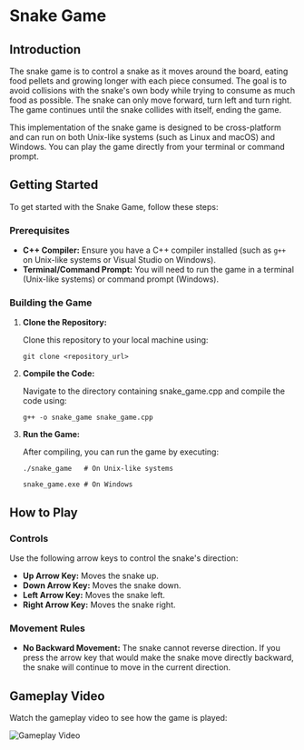 # Snake Game

## Introduction

The snake game is to control a snake as it moves around the board, eating food pellets and growing longer with each piece consumed. The goal is to avoid collisions with the snake's own body while trying to consume as much food as possible. The snake can only move forward, turn left and turn right. The game continues until the snake collides with itself, ending the game.

This implementation of the snake game is designed to be cross-platform and can run on both Unix-like systems (such as Linux and macOS) and Windows. You can play the game directly from your terminal or command prompt.

## Getting Started

To get started with the Snake Game, follow these steps:

### Prerequisites

- **C++ Compiler:** Ensure you have a C++ compiler installed (such as `g++` on Unix-like systems or Visual Studio on Windows).
- **Terminal/Command Prompt:** You will need to run the game in a terminal (Unix-like systems) or command prompt (Windows).

### Building the Game

1. **Clone the Repository:**

   Clone this repository to your local machine using:
   ```
   git clone <repository_url>
   ```
1. **Compile the Code:**

   Navigate to the directory containing snake_game.cpp and compile the code using:

   ```
   g++ -o snake_game snake_game.cpp
   ```
1. **Run the Game:**

   After compiling, you can run the game by executing:

   ```
   ./snake_game   # On Unix-like systems
   ```
   ```
   snake_game.exe # On Windows
   ```
## How to Play

### Controls

Use the following arrow keys to control the snake's direction:

- **Up Arrow Key:** Moves the snake up.
- **Down Arrow Key:** Moves the snake down.
- **Left Arrow Key:** Moves the snake left.
- **Right Arrow Key:** Moves the snake right.

### Movement Rules

- **No Backward Movement:** The snake cannot reverse direction. If you press the arrow key that would make the snake move directly backward, the snake will continue to move in the current direction.

## Gameplay Video

Watch the gameplay video to see how the game is played:

![Gameplay Video](https://github.com/Yinysgithub/snake_game/snake_game_example)
